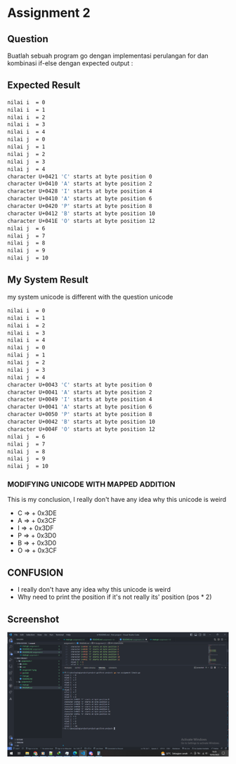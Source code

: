 # Assignment 2

## Question

Buatlah sebuah program go dengan implementasi perulangan for dan kombinasi if-else dengan expected output :

## Expected Result

```bash
nilai i  = 0
nilai i  = 1
nilai i  = 2
nilai i  = 3
nilai i  = 4
nilai j  = 0
nilai j  = 1
nilai j  = 2
nilai j  = 3
nilai j  = 4
character U+0421 'C' starts at byte position 0
character U+0410 'A' starts at byte position 2
character U+0428 'I' starts at byte position 4
character U+0410 'A' starts at byte position 6
character U+0420 'P' starts at byte position 8
character U+0412 'B' starts at byte position 10
character U+041E 'O' starts at byte position 12
nilai j  = 6
nilai j  = 7
nilai j  = 8
nilai j  = 9
nilai j  = 10
```

## My System Result

my system unicode is different with the question unicode

```bash
nilai i  = 0
nilai i  = 1
nilai i  = 2
nilai i  = 3
nilai i  = 4
nilai j  = 0
nilai j  = 1
nilai j  = 2
nilai j  = 3
nilai j  = 4
character U+0043 'C' starts at byte position 0
character U+0041 'A' starts at byte position 2
character U+0049 'I' starts at byte position 4
character U+0041 'A' starts at byte position 6
character U+0050 'P' starts at byte position 8
character U+0042 'B' starts at byte position 10
character U+004F 'O' starts at byte position 12
nilai j  = 6
nilai j  = 7
nilai j  = 8
nilai j  = 9
nilai j  = 10
```

### MODIFYING UNICODE WITH MAPPED ADDITION

This is my conclusion, I really don't have any idea why this unicode is weird

- C => + 0x3DE
- A => + 0x3CF
- I => + 0x3DF
- P => + 0x3D0
- B => + 0x3D0
- O => + 0x3CF

## CONFUSION

- I really don't have any idea why this unicode is weird
- Why need to print the position if it's not really its' position (pos \* 2)

## Screenshot

![image](./assignment-2.png)
